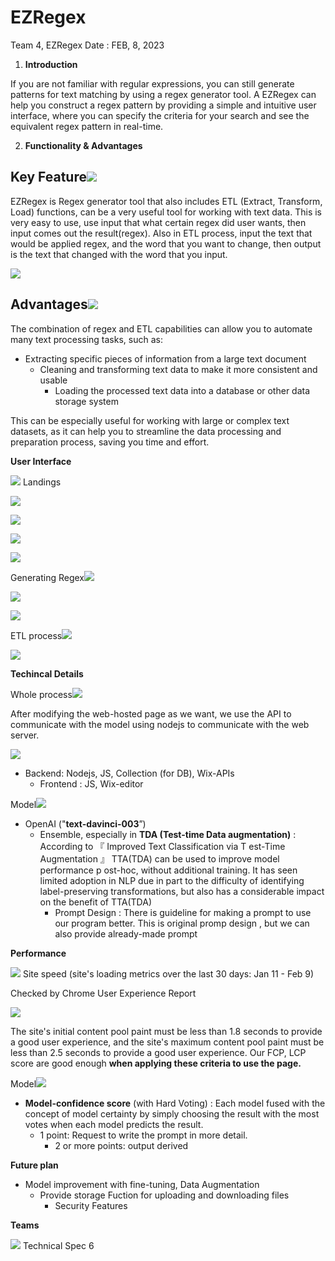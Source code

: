 ﻿# EZRegex

Team 4, EZRegex Date : FEB, 8, 2023 

1. **Introduction**

If you are not familiar with regular expressions, you can still generate patterns for text matching by using a regex generator tool. A EZRegex can help you construct a regex pattern by providing a simple and intuitive user interface, where you can specify the criteria for your search and see the equivalent regex pattern in real-time.

2. **Functionality & Advantages**

## Key Feature![](Technical_Spec/Aspose.Words.6b4c4e90-2c7d-4b7f-9e91-f2f7f0e02a35.001.png)

EZRegex is Regex generator tool that also includes ETL (Extract, Transform, Load) functions, can be a very useful tool for working with text data. This is very easy to use, use input that what certain regex did user wants, then input comes out the result(regex). Also in ETL process, input the text that would be applied regex, and the word that you want to change, then output is the text that changed with the word that you input.

![](Technical_Spec/Aspose.Words.6b4c4e90-2c7d-4b7f-9e91-f2f7f0e02a35.002.png)

## Advantages![](Technical_Spec/Aspose.Words.6b4c4e90-2c7d-4b7f-9e91-f2f7f0e02a35.003.png)

The combination of regex and ETL capabilities can allow you to automate many text processing tasks, such as:

- Extracting specific pieces of information from a large text document
  - Cleaning and transforming text data to make it more consistent and usable
    - Loading the processed text data into a database or other data storage system

This can be especially useful for working with large or complex text datasets, as it can help you to streamline the data processing and preparation process, saving you time and effort.

**User Interface**

![](Aspose.Words.6b4c4e90-2c7d-4b7f-9e91-f2f7f0e02a35.004.png) Landings 

![](Aspose.Words.6b4c4e90-2c7d-4b7f-9e91-f2f7f0e02a35.005.jpeg)

![](Aspose.Words.6b4c4e90-2c7d-4b7f-9e91-f2f7f0e02a35.006.jpeg)

![](Aspose.Words.6b4c4e90-2c7d-4b7f-9e91-f2f7f0e02a35.007.jpeg)

![](Aspose.Words.6b4c4e90-2c7d-4b7f-9e91-f2f7f0e02a35.008.jpeg)

Generating Regex![](Aspose.Words.6b4c4e90-2c7d-4b7f-9e91-f2f7f0e02a35.009.png)

![](Aspose.Words.6b4c4e90-2c7d-4b7f-9e91-f2f7f0e02a35.010.jpeg)

![](Aspose.Words.6b4c4e90-2c7d-4b7f-9e91-f2f7f0e02a35.011.jpeg)

ETL process![](Aspose.Words.6b4c4e90-2c7d-4b7f-9e91-f2f7f0e02a35.012.png)

![](Aspose.Words.6b4c4e90-2c7d-4b7f-9e91-f2f7f0e02a35.013.jpeg)

**Techincal Details**

Whole process![](Aspose.Words.6b4c4e90-2c7d-4b7f-9e91-f2f7f0e02a35.014.png)

After modifying the web-hosted page as we want, we use the API to communicate with the model using nodejs to communicate with the web server.

![](Aspose.Words.6b4c4e90-2c7d-4b7f-9e91-f2f7f0e02a35.015.jpeg)

- Backend: Nodejs, JS, Collection (for DB), Wix-APIs
  - Frontend : JS, Wix-editor

Model![](Aspose.Words.6b4c4e90-2c7d-4b7f-9e91-f2f7f0e02a35.016.png)

- OpenAI ("**text-davinci-003**”)
  - Ensemble, especially in  **TDA (Test-time Data augmentation)** : According to  『 Improved Text Classification via T est-Time Augmentation 』 TTA(TDA) can be used to improve model performance p ost-hoc, without additional training. It has seen limited adoption in NLP due in part to the difficulty of identifying label-preserving transformations, but also has a considerable impact on the benefit of TTA(TDA)
    - Prompt Design : There is guideline for making a prompt to use our program better. This is original promp design , but we can also provide already-made prompt

**Performance**

![](Aspose.Words.6b4c4e90-2c7d-4b7f-9e91-f2f7f0e02a35.017.png) Site speed (site's loading metrics over the last 30 days: Jan 11 - Feb 9)

Checked by  Chrome User Experience Report

![](Aspose.Words.6b4c4e90-2c7d-4b7f-9e91-f2f7f0e02a35.018.jpeg)

The site's initial content pool paint must be less than 1.8 seconds to provide a good user experience, and the site's maximum content pool paint must be less than 2.5 seconds to provide a good user experience. Our FCP, LCP score are good enough **when applying these criteria to use the page.**

Model![](Aspose.Words.6b4c4e90-2c7d-4b7f-9e91-f2f7f0e02a35.019.png)

- **Model-confidence score** (with Hard Voting) : Each model fused with the concept of model certainty by simply choosing the result with the most votes when each model predicts the result.
  - 1 point: Request to write the prompt in more detail.
    - 2 or more points: output derived

**Future plan**

- Model improvement with fine-tuning, Data Augmentation
  - Provide storage Fuction for uploading and downloading files
    - Security Features

**Teams**

![](Aspose.Words.6b4c4e90-2c7d-4b7f-9e91-f2f7f0e02a35.020.jpeg)
Technical Spec 6
